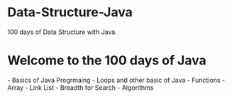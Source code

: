 # Data-Structure-Java
100 days of Data Structure with Java.
<h1> Welcome to the 100 days of Java </h1>
- Basics of Java Progrmaing
- Loops and other basic of Java
- Functions 
- Array
- Link List
- Breadth for Search
- Algorithms
